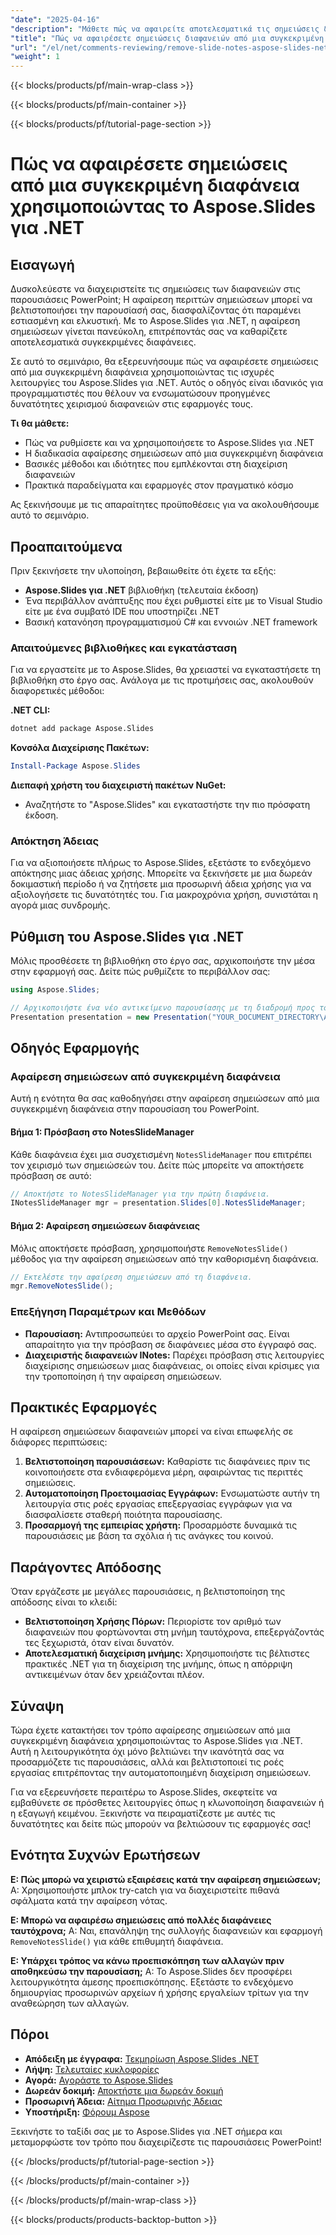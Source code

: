 ```yaml
---
"date": "2025-04-16"
"description": "Μάθετε πώς να αφαιρείτε αποτελεσματικά τις σημειώσεις διαφανειών χρησιμοποιώντας το Aspose.Slides για .NET με αυτόν τον οδηγό βήμα προς βήμα, ιδανικό για προγραμματιστές που στοχεύουν στη βελτιστοποίηση των παρουσιάσεων."
"title": "Πώς να αφαιρέσετε σημειώσεις διαφανειών από μια συγκεκριμένη διαφάνεια χρησιμοποιώντας το Aspose.Slides για .NET"
"url": "/el/net/comments-reviewing/remove-slide-notes-aspose-slides-net/"
"weight": 1
---
```


{{< blocks/products/pf/main-wrap-class >}}

{{< blocks/products/pf/main-container >}}

{{< blocks/products/pf/tutorial-page-section >}}
# Πώς να αφαιρέσετε σημειώσεις από μια συγκεκριμένη διαφάνεια χρησιμοποιώντας το Aspose.Slides για .NET

## Εισαγωγή

Δυσκολεύεστε να διαχειριστείτε τις σημειώσεις των διαφανειών στις παρουσιάσεις PowerPoint; Η αφαίρεση περιττών σημειώσεων μπορεί να βελτιστοποιήσει την παρουσίασή σας, διασφαλίζοντας ότι παραμένει εστιασμένη και ελκυστική. Με το Aspose.Slides για .NET, η αφαίρεση σημειώσεων γίνεται πανεύκολη, επιτρέποντάς σας να καθαρίζετε αποτελεσματικά συγκεκριμένες διαφάνειες.

Σε αυτό το σεμινάριο, θα εξερευνήσουμε πώς να αφαιρέσετε σημειώσεις από μια συγκεκριμένη διαφάνεια χρησιμοποιώντας τις ισχυρές λειτουργίες του Aspose.Slides για .NET. Αυτός ο οδηγός είναι ιδανικός για προγραμματιστές που θέλουν να ενσωματώσουν προηγμένες δυνατότητες χειρισμού διαφανειών στις εφαρμογές τους.

**Τι θα μάθετε:**
- Πώς να ρυθμίσετε και να χρησιμοποιήσετε το Aspose.Slides για .NET
- Η διαδικασία αφαίρεσης σημειώσεων από μια συγκεκριμένη διαφάνεια
- Βασικές μέθοδοι και ιδιότητες που εμπλέκονται στη διαχείριση διαφανειών
- Πρακτικά παραδείγματα και εφαρμογές στον πραγματικό κόσμο

Ας ξεκινήσουμε με τις απαραίτητες προϋποθέσεις για να ακολουθήσουμε αυτό το σεμινάριο.

## Προαπαιτούμενα

Πριν ξεκινήσετε την υλοποίηση, βεβαιωθείτε ότι έχετε τα εξής:

- **Aspose.Slides για .NET** βιβλιοθήκη (τελευταία έκδοση)
- Ένα περιβάλλον ανάπτυξης που έχει ρυθμιστεί είτε με το Visual Studio είτε με ένα συμβατό IDE που υποστηρίζει .NET
- Βασική κατανόηση προγραμματισμού C# και εννοιών .NET framework

### Απαιτούμενες βιβλιοθήκες και εγκατάσταση

Για να εργαστείτε με το Aspose.Slides, θα χρειαστεί να εγκαταστήσετε τη βιβλιοθήκη στο έργο σας. Ανάλογα με τις προτιμήσεις σας, ακολουθούν διαφορετικές μέθοδοι:

**.NET CLI:**
```bash
dotnet add package Aspose.Slides
```

**Κονσόλα Διαχείρισης Πακέτων:**
```powershell
Install-Package Aspose.Slides
```

**Διεπαφή χρήστη του διαχειριστή πακέτων NuGet:** 
- Αναζητήστε το "Aspose.Slides" και εγκαταστήστε την πιο πρόσφατη έκδοση.

### Απόκτηση Άδειας

Για να αξιοποιήσετε πλήρως το Aspose.Slides, εξετάστε το ενδεχόμενο απόκτησης μιας άδειας χρήσης. Μπορείτε να ξεκινήσετε με μια δωρεάν δοκιμαστική περίοδο ή να ζητήσετε μια προσωρινή άδεια χρήσης για να αξιολογήσετε τις δυνατότητές του. Για μακροχρόνια χρήση, συνιστάται η αγορά μιας συνδρομής.

## Ρύθμιση του Aspose.Slides για .NET

Μόλις προσθέσετε τη βιβλιοθήκη στο έργο σας, αρχικοποιήστε την μέσα στην εφαρμογή σας. Δείτε πώς ρυθμίζετε το περιβάλλον σας:

```csharp
using Aspose.Slides;

// Αρχικοποιήστε ένα νέο αντικείμενο παρουσίασης με τη διαδρομή προς το αρχείο παρουσίασής σας.
Presentation presentation = new Presentation("YOUR_DOCUMENT_DIRECTORY\AccessSlides.pptx");
```

## Οδηγός Εφαρμογής

### Αφαίρεση σημειώσεων από συγκεκριμένη διαφάνεια

Αυτή η ενότητα θα σας καθοδηγήσει στην αφαίρεση σημειώσεων από μια συγκεκριμένη διαφάνεια στην παρουσίαση του PowerPoint.

#### Βήμα 1: Πρόσβαση στο NotesSlideManager

Κάθε διαφάνεια έχει μια συσχετισμένη `NotesSlideManager` που επιτρέπει τον χειρισμό των σημειώσεών του. Δείτε πώς μπορείτε να αποκτήσετε πρόσβαση σε αυτό:

```csharp
// Αποκτήστε το NotesSlideManager για την πρώτη διαφάνεια.
INotesSlideManager mgr = presentation.Slides[0].NotesSlideManager;
```

#### Βήμα 2: Αφαίρεση σημειώσεων διαφάνειας

Μόλις αποκτήσετε πρόσβαση, χρησιμοποιήστε `RemoveNotesSlide()` μέθοδος για την αφαίρεση σημειώσεων από την καθορισμένη διαφάνεια.

```csharp
// Εκτελέστε την αφαίρεση σημειώσεων από τη διαφάνεια.
mgr.RemoveNotesSlide();
```

### Επεξήγηση Παραμέτρων και Μεθόδων

- **Παρουσίαση:** Αντιπροσωπεύει το αρχείο PowerPoint σας. Είναι απαραίτητο για την πρόσβαση σε διαφάνειες μέσα στο έγγραφό σας.
- **Διαχειριστής διαφανειών INotes:** Παρέχει πρόσβαση στις λειτουργίες διαχείρισης σημειώσεων μιας διαφάνειας, οι οποίες είναι κρίσιμες για την τροποποίηση ή την αφαίρεση σημειώσεων.

## Πρακτικές Εφαρμογές

Η αφαίρεση σημειώσεων διαφανειών μπορεί να είναι επωφελής σε διάφορες περιπτώσεις:

1. **Βελτιστοποίηση παρουσιάσεων:** Καθαρίστε τις διαφάνειες πριν τις κοινοποιήσετε στα ενδιαφερόμενα μέρη, αφαιρώντας τις περιττές σημειώσεις.
2. **Αυτοματοποίηση Προετοιμασίας Εγγράφων:** Ενσωματώστε αυτήν τη λειτουργία στις ροές εργασίας επεξεργασίας εγγράφων για να διασφαλίσετε σταθερή ποιότητα παρουσίασης.
3. **Προσαρμογή της εμπειρίας χρήστη:** Προσαρμόστε δυναμικά τις παρουσιάσεις με βάση τα σχόλια ή τις ανάγκες του κοινού.

## Παράγοντες Απόδοσης

Όταν εργάζεστε με μεγάλες παρουσιάσεις, η βελτιστοποίηση της απόδοσης είναι το κλειδί:

- **Βελτιστοποίηση Χρήσης Πόρων:** Περιορίστε τον αριθμό των διαφανειών που φορτώνονται στη μνήμη ταυτόχρονα, επεξεργάζοντάς τες ξεχωριστά, όταν είναι δυνατόν.
- **Αποτελεσματική διαχείριση μνήμης:** Χρησιμοποιήστε τις βέλτιστες πρακτικές .NET για τη διαχείριση της μνήμης, όπως η απόρριψη αντικειμένων όταν δεν χρειάζονται πλέον.

## Σύναψη

Τώρα έχετε κατακτήσει τον τρόπο αφαίρεσης σημειώσεων από μια συγκεκριμένη διαφάνεια χρησιμοποιώντας το Aspose.Slides για .NET. Αυτή η λειτουργικότητα όχι μόνο βελτιώνει την ικανότητά σας να προσαρμόζετε τις παρουσιάσεις, αλλά και βελτιστοποιεί τις ροές εργασίας επιτρέποντας την αυτοματοποιημένη διαχείριση σημειώσεων.

Για να εξερευνήσετε περαιτέρω το Aspose.Slides, σκεφτείτε να εμβαθύνετε σε πρόσθετες λειτουργίες όπως η κλωνοποίηση διαφανειών ή η εξαγωγή κειμένου. Ξεκινήστε να πειραματίζεστε με αυτές τις δυνατότητες και δείτε πώς μπορούν να βελτιώσουν τις εφαρμογές σας!

## Ενότητα Συχνών Ερωτήσεων

**Ε: Πώς μπορώ να χειριστώ εξαιρέσεις κατά την αφαίρεση σημειώσεων;**
Α: Χρησιμοποιήστε μπλοκ try-catch για να διαχειριστείτε πιθανά σφάλματα κατά την αφαίρεση νότας.

**Ε: Μπορώ να αφαιρέσω σημειώσεις από πολλές διαφάνειες ταυτόχρονα;**
Α: Ναι, επανάληψη της συλλογής διαφανειών και εφαρμογή `RemoveNotesSlide()` για κάθε επιθυμητή διαφάνεια.

**Ε: Υπάρχει τρόπος να κάνω προεπισκόπηση των αλλαγών πριν αποθηκεύσω την παρουσίαση;**
Α: Το Aspose.Slides δεν προσφέρει λειτουργικότητα άμεσης προεπισκόπησης. Εξετάστε το ενδεχόμενο δημιουργίας προσωρινών αρχείων ή χρήσης εργαλείων τρίτων για την αναθεώρηση των αλλαγών.

## Πόροι

- **Απόδειξη με έγγραφα:** [Τεκμηρίωση Aspose.Slides .NET](https://reference.aspose.com/slides/net/)
- **Λήψη:** [Τελευταίες κυκλοφορίες](https://releases.aspose.com/slides/net/)
- **Αγορά:** [Αγοράστε το Aspose.Slides](https://purchase.aspose.com/buy)
- **Δωρεάν δοκιμή:** [Αποκτήστε μια δωρεάν δοκιμή](https://releases.aspose.com/slides/net/)
- **Προσωρινή Άδεια:** [Αίτημα Προσωρινής Άδειας](https://purchase.aspose.com/temporary-license/)
- **Υποστήριξη:** [Φόρουμ Aspose](https://forum.aspose.com/c/slides/11)

Ξεκινήστε το ταξίδι σας με το Aspose.Slides για .NET σήμερα και μεταμορφώστε τον τρόπο που διαχειρίζεστε τις παρουσιάσεις PowerPoint!

{{< /blocks/products/pf/tutorial-page-section >}}

{{< /blocks/products/pf/main-container >}}

{{< /blocks/products/pf/main-wrap-class >}}

{{< blocks/products/products-backtop-button >}}
